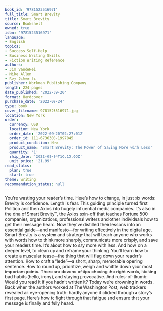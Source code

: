 ```yaml
---
book_id: '9781523516971'
full_title: Smart Brevity
title: Smart Brevity
source: Bookshelf
owned: true
isbn: '9781523516971'
language:
- English
topics:
- Success Self-Help
- Business Writing Skills
- Fiction Writing Reference
authors:
- Jim VandeHei
- Mike Allen
- Roy Schwartz
publisher: Workman Publishing Company
length: 224 pages
date_published: '2022-09-20'
format: Hardcover
purchase_date: '2022-09-24'
type: book
cover_filename: 9781523516971.jpg
location: New York
order:
  currency: USD
  location: New York
  order_date: '2022-09-20T02:27:01Z'
  order_id: 111-6736308-1997845
  product_condition: New
  product_name: 'Smart Brevity: The Power of Saying More with Less'
  quantity: '1'
  ship_date: '2022-09-24T16:15:03Z'
  unit_price: '21.99'
read_status:
  plan: true
  start: true
theme: writing
recommendation_status: null
---
```

You’re wasting your reader’s time. Here’s how to change, in just six words: Brevity is confidence. Length is fear.
This guiding principle turned first Politico and then Axios into hugely influential media companies. It’s also in the dna of Smart Brevity™, the Axios spin-off that teaches Fortune 500 companies, organizations, professional writers and other individuals how to get their message heard. Now they’ve distilled their lessons into an essential guide—and manifesto—for writing effectively in the digital age.
Smart Brevity is a system and strategy that will teach anyone who works with words how to think more sharply, communicate more crisply, and save your readers time. It’s about how to say more with less. And how, on a deeper level, to clean up and reframe your thinking.
You’ll learn how to create a muscular tease—the thing that will flag down your reader’s attention. How to craft a “lede”—a short, sharp, memorable opening sentence. How to round up, prioritize, weigh and whittle down your most important points. There are dozens of tips chosing the right words, kicking bad habits (hello, irony), and staying provocative. And rules-of-thumb: Would you read it if you hadn’t written it?
Today we’re drowning in words. Back when the authors worked at The Washington Post, web trackers revealed an eye-opening truth: hardly anyone it clicked through a story’s first page. Here’s how to fight through that fatigue and ensure that your message is finally and fully heard.


